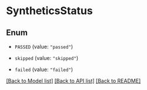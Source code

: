 # SyntheticsStatus

## Enum

- `PASSED` (value: `"passed"`)

- `skipped` (value: `"skipped"`)

- `failed` (value: `"failed"`)

[[Back to Model list]](../README.md#documentation-for-models) [[Back to API list]](../README.md#documentation-for-api-endpoints) [[Back to README]](../README.md)
